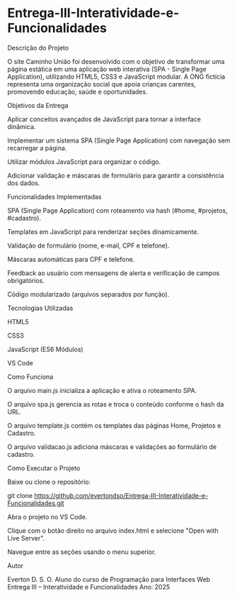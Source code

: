 # Entrega-III-Interatividade-e-Funcionalidades
Descrição do Projeto

O site Caminho União foi desenvolvido com o objetivo de transformar uma página estática em uma aplicação web interativa (SPA - Single Page Application), utilizando HTML5, CSS3 e JavaScript modular.
A ONG fictícia representa uma organização social que apoia crianças carentes, promovendo educação, saúde e oportunidades.

Objetivos da Entrega

Aplicar conceitos avançados de JavaScript para tornar a interface dinâmica.

Implementar um sistema SPA (Single Page Application) com navegação sem recarregar a página.

Utilizar módulos JavaScript para organizar o código.

Adicionar validação e máscaras de formulário para garantir a consistência dos dados.

Funcionalidades Implementadas

SPA (Single Page Application) com roteamento via hash (#home, #projetos, #cadastro).

Templates em JavaScript para renderizar seções dinamicamente.

Validação de formulário (nome, e-mail, CPF e telefone).

Máscaras automáticas para CPF e telefone.

Feedback ao usuário com mensagens de alerta e verificação de campos obrigatórios.

Código modularizado (arquivos separados por função).

Tecnologias Utilizadas

HTML5

CSS3

JavaScript (ES6 Módulos)

VS Code

Como Funciona

O arquivo main.js inicializa a aplicação e ativa o roteamento SPA.

O arquivo spa.js gerencia as rotas e troca o conteúdo conforme o hash da URL.

O arquivo template.js contém os templates das páginas Home, Projetos e Cadastro.

O arquivo validacao.js adiciona máscaras e validações ao formulário de cadastro.

Como Executar o Projeto

Baixe ou clone o repositório:

git clone https://github.com/evertondso/Entrega-III-Interatividade-e-Funcionalidades.git


Abra o projeto no VS Code.

Clique com o botão direito no arquivo index.html e selecione "Open with Live Server".

Navegue entre as seções usando o menu superior.

Autor

Everton D. S. O.
Aluno do curso de Programação para Interfaces Web
Entrega III – Interatividade e Funcionalidades
Ano: 2025
